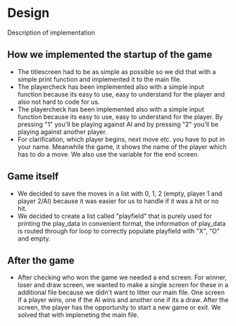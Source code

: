 # Design
Description of implementation
## How we implemented the startup of the game
- The titlescreen had to be as simple as possible so we did that with a simple print function and implemented it to the main file.
- The playercheck has been implemented also with a simple input function because its easy to use, easy to understand for the player and also not hard to code for us.
- The playercheck has been implemented also with a simple input function because its easy to use, easy to understand for the player. By pressing "1" you'll be playing against AI and by pressing "2" you'll be playing against another player.
- For clarification, which player begins, next move etc. you have to put in your name. Meanwhile the game, it shows the name of the player which has to do a move. We also use the variable for the end screen.
## Game itself
-  We decided to save the moves in a list with 0, 1, 2 (empty, player 1 and player 2/AI) because it was easier for us to handle if it was a hit or no hit. 
-  We decided to create a list called "playfield" that is purely used for printing the play_data in convenient format, the information of play_data is routed through for loop to correctly populate playfield with "X", "O" and empty.
## After the game
-  After checking who won the game we needed a end screen. For winner, loser and draw screen, we wanted to make a single screen for these in a additional file because we didn't want to litter our main file. One screen if a player wins, one if the AI wins and another one if its a draw. After the screen, the player has the opportunity to start a new game or exit. We solved that with impleneting the main file.
